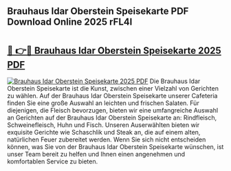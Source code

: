 ## Brauhaus Idar Oberstein Speisekarte PDF Download Online 2025 rFL4l

# <h2><a href="http://gc8w14h.nevu.top/?p=Brauhaus+Idar+Oberstein+Speisekarte">🔗 👉🔴 Brauhaus Idar Oberstein Speisekarte 2025 PDF</a></h2>

[![Brauhaus Idar Oberstein Speisekarte 2025 PDF](https://i.imgur.com/dBaPXMq.png)](http://gc8w14h.nevu.top/?p=Brauhaus+Idar+Oberstein+Speisekarte)
Die Brauhaus Idar Oberstein Speisekarte ist die Kunst, zwischen einer Vielzahl von Gerichten zu wählen. Auf der Brauhaus Idar Oberstein Speisekarte unserer Cafeteria finden Sie eine große Auswahl an leichten und frischen Salaten. Für diejenigen, die Fleisch bevorzugen, bieten wir eine umfangreiche Auswahl an Gerichten auf der Brauhaus Idar Oberstein Speisekarte an: Rindfleisch, Schweinefleisch, Huhn und Fisch. Unseren Auserwählten bieten wir exquisite Gerichte wie Schaschlik und Steak an, die auf einem alten, natürlichen Feuer zubereitet werden. Wenn Sie sich nicht entscheiden können, was Sie von der Brauhaus Idar Oberstein Speisekarte wünschen, ist unser Team bereit zu helfen und Ihnen einen angenehmen und komfortablen Service zu bieten.
